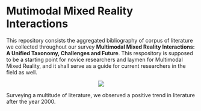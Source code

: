 # Mutimodal Mixed Reality Interactions

This repository consists the aggregated bibliography of corpus of literature we collected throughout our survey **Multimodal Mixed Reality Interactions: A Unified Taxonomy, Challenges and Future**. This respository is supposed to be a starting point for novice researchers and laymen for Multimodal Mixed Reality, and it shall serve as a guide for current researchers in the field as well.

<div align="center"><img src="https://ibb.co/vcjZKwQ" /></div>

Surveying a multitude of literature, we observed a positive trend in literature after the year 2000.
